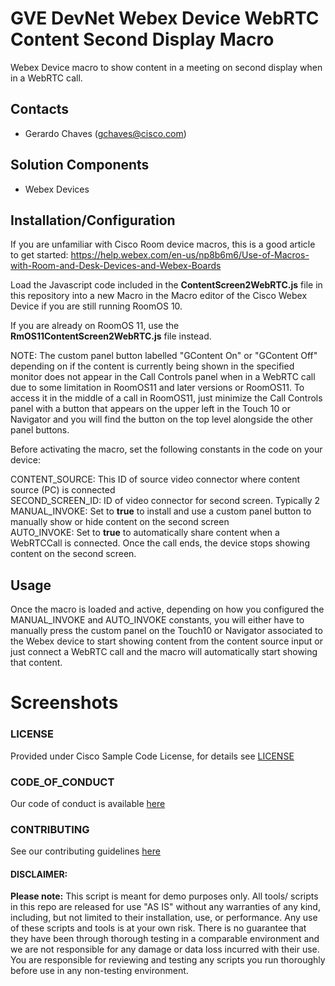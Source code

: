 # GVE DevNet Webex Device WebRTC Content Second Display Macro

Webex Device macro to show content in a meeting on second display when in a WebRTC call.

## Contacts

- Gerardo Chaves (gchaves@cisco.com)

## Solution Components

- Webex Devices

## Installation/Configuration

If you are unfamiliar with Cisco Room device macros, this is a good article to get started:
https://help.webex.com/en-us/np8b6m6/Use-of-Macros-with-Room-and-Desk-Devices-and-Webex-Boards

Load the Javascript code included in the **ContentScreen2WebRTC.js** file in this repository into a new Macro in the Macro editor of the Cisco Webex Device if you are still running RoomOS 10.

If you are already on RoomOS 11, use the **RmOS11ContentScreen2WebRTC.js** file instead.

NOTE: The custom panel button labelled "GContent On" or "GContent Off" depending on if the content is currently being shown in the specified monitor does not appear in the Call Controls panel when in a WebRTC call due to some limitation in RoomOS11 and later versions or RoomOS11. To access it in the middle of a call in RoomOS11, just minimize the Call Controls panel with a button that appears on the upper left in the Touch 10 or Navigator and you will find the button on the top level alongside the other panel buttons.

Before activating the macro, set the following constants in the code on your device:

CONTENT_SOURCE: This ID of source video connector where content source (PC) is connected  
SECOND_SCREEN_ID: ID of video connector for second screen. Typically 2
MANUAL_INVOKE: Set to **true** to install and use a custom panel button to manually show or hide content on the second screen  
AUTO_INVOKE: Set to **true** to automatically share content when a WebRTCCall is connected. Once the call ends, the device stops showing content on the second screen.

## Usage

Once the macro is loaded and active, depending on how you configured the MANUAL_INVOKE and AUTO_INVOKE constants, you will either have to manually press the custom panel on the Touch10 or Navigator associated to the Webex device to start showing content from the content source input or just connect a WebRTC call and the macro will automatically start showing that content.

# Screenshots

### LICENSE

Provided under Cisco Sample Code License, for details see [LICENSE](LICENSE.md)

### CODE_OF_CONDUCT

Our code of conduct is available [here](CODE_OF_CONDUCT.md)

### CONTRIBUTING

See our contributing guidelines [here](CONTRIBUTING.md)

#### DISCLAIMER:

<b>Please note:</b> This script is meant for demo purposes only. All tools/ scripts in this repo are released for use "AS IS" without any warranties of any kind, including, but not limited to their installation, use, or performance. Any use of these scripts and tools is at your own risk. There is no guarantee that they have been through thorough testing in a comparable environment and we are not responsible for any damage or data loss incurred with their use.
You are responsible for reviewing and testing any scripts you run thoroughly before use in any non-testing environment.
